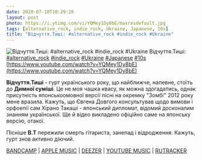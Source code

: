 ```yaml
---
date: 2020-07-10T10:29:28
layout: post
photo: https://i.ytimg.com/vi/YQMey1Dy8bE/maxresdefault.jpg
tags: [alternative_rock, indie_rock, Ukraine, Japanese, 10s]
title: "Відчуття.Тиші: #alternative_rock #indie_rock #Ukraine"
---
```

![Відчуття.Тиші: #alternative_rock #indie_rock #Ukraine](https://i.ytimg.com/vi/YQMey1Dy8bE/maxresdefault.jpg)
Відчуття.Тиші: [#alternative_rock](/tags/#alternative_rock) [#indie_rock](/tags/#indie_rock) [#Ukraine](/tags/#Ukraine) [#Japanese](/tags/#Japanese) [#10s](/tags/#10s) [https://www.youtube.com/watch?v=YQMey1Dy8bE](https://www.youtube.com/watch?v=YQMey1Dy8bE)

**Відчуття.Тиші** - гурт українського року, що найближче, напевне, стоїть до **Димної суміші**. Це не моя чашка квасу, як можна здогадатись, однак присутність японськоомовної версії пісні на окремку &quot;Зомбі&quot; 2012 року мене вразила. Кажуть, що Євгена Довгого консультував щодо вимови і орфоепії сам Хірано Такаші - японський дипломат, відомий досконалим знанням української. Ще й відео викладено офіційно саме на японську версію, отакої.

Пісніше **В.Т** пережили смерть гітариста, занепад і відродження. Кажуть, гурт знов активно діючий.

[BANDCAMP](https://sensilence.bandcamp.com/album/--2) \| [APPLE MUSIC](https://music.apple.com/us/album/%D0%B7%D0%BE%D0%BC%D0%B1%D1%96-single/1473419665) \| [DEEZER](https://www.deezer.com/album/104011752?utm_source=deezer&amp;utm_content=album-104011752&amp;utm_term=1601611822_1594366048&amp;utm_medium=web) \| [YOUTUBE MUSIC](https://music.youtube.com/playlist?list=OLAK5uy_l2PfKNsYuTBvSsj8n8yezHheKCSPhfUc4) \| [RUTRACKER](https://rutracker.org/forum/viewtopic.php?t=3596741)